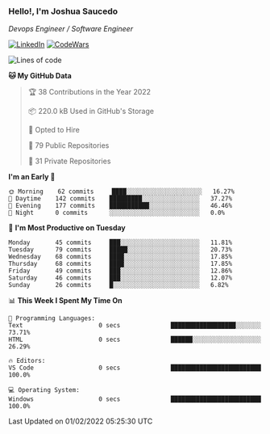 ### Hello!, I'm Joshua Saucedo
*Devops Engineer / Software Engineer*  

[![LinkedIn](https://img.shields.io/badge/LinkedIn-0073b1?logo=linkedin&style=flat-square&logoColor=white)](https://www.linkedin.com/in/joshua-nathanael-saucedo-uriarte-bb0336169/)
[![CodeWars](https://www.codewars.com/users/joshuansu0897/badges/micro)](https://www.codewars.com/users/joshuansu0897)

<!--START_SECTION:waka-->
![Lines of code](https://img.shields.io/badge/From%20Hello%20World%20I%27ve%20Written-2%20Million%20lines%20of%20code-blue)

**🐱 My GitHub Data** 

> 🏆 38 Contributions in the Year 2022
 > 
> 📦 220.0 kB Used in GitHub's Storage 
 > 
> 💼 Opted to Hire
 > 
> 📜 79 Public Repositories 
 > 
> 🔑 31 Private Repositories  
 > 
**I'm an Early 🐤** 

```text
🌞 Morning    62 commits     ████░░░░░░░░░░░░░░░░░░░░░   16.27% 
🌆 Daytime    142 commits    █████████░░░░░░░░░░░░░░░░   37.27% 
🌃 Evening    177 commits    ███████████░░░░░░░░░░░░░░   46.46% 
🌙 Night      0 commits      ░░░░░░░░░░░░░░░░░░░░░░░░░   0.0%

```
📅 **I'm Most Productive on Tuesday** 

```text
Monday       45 commits     ███░░░░░░░░░░░░░░░░░░░░░░   11.81% 
Tuesday      79 commits     █████░░░░░░░░░░░░░░░░░░░░   20.73% 
Wednesday    68 commits     ████░░░░░░░░░░░░░░░░░░░░░   17.85% 
Thursday     68 commits     ████░░░░░░░░░░░░░░░░░░░░░   17.85% 
Friday       49 commits     ███░░░░░░░░░░░░░░░░░░░░░░   12.86% 
Saturday     46 commits     ███░░░░░░░░░░░░░░░░░░░░░░   12.07% 
Sunday       26 commits     █░░░░░░░░░░░░░░░░░░░░░░░░   6.82%

```


📊 **This Week I Spent My Time On** 

```text
💬 Programming Languages: 
Text                     0 secs              ██████████████████░░░░░░░   73.71% 
HTML                     0 secs              ██████░░░░░░░░░░░░░░░░░░░   26.29%

🔥 Editors: 
VS Code                  0 secs              █████████████████████████   100.0%

💻 Operating System: 
Windows                  0 secs              █████████████████████████   100.0%

```


 Last Updated on 01/02/2022 05:25:30 UTC
<!--END_SECTION:waka-->
